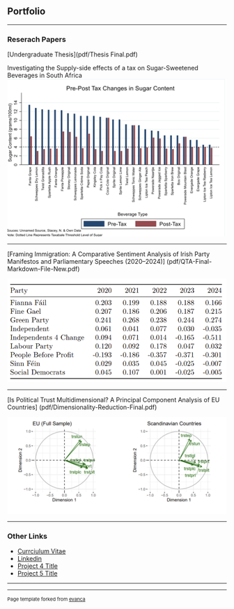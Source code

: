 ## Portfolio

---

### Reserach Papers

[Undergraduate Thesis](pdf/Thesis Final.pdf)

Investigating the Supply-side effects of a tax on Sugar-Sweetened Beverages in South Africa
<img src="images/sugar.png?raw=true"/>

---
[Framing Immigration: A Comparative Sentiment Analysis of Irish
Party Manifestos and Parliamentary Speeches (2020–2024)]
(pdf/QTA-Final-Markdown-File-New.pdf)

<img src="images/Screenshot 2025-04-21 142155.png"/>

---
[Is Political Trust Multidimensional? A Principal Component
Analysis of EU Countries]
(pdf/Dimensionality-Reduction-Final.pdf)

<img src="images/Screenshot 2025-04-21 141932.png"/>

---

### Other Links

- [Currciulum Vitae](https://github.com/dheneck/dheneck.github.io/blob/master/pdf/New%20CV%20PDF.pdf)
- [Linkedin](https://www.linkedin.com/in/daniel-heneck-049b28113/)
- [Project 4 Title](http://example.com/)
- [Project 5 Title](http://example.com/)

---




---
<p style="font-size:11px">Page template forked from <a href="https://github.com/evanca/quick-portfolio">evanca</a></p>
<!-- Remove above link if you don't want to attibute -->
